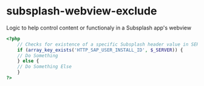 # subsplash-webview-exclude
Logic to help control content or functionaly in a Subsplash app's webview

```php
<?php
    // Checks for existence of a specific Subsplash header value in SERVER global array
    if (array_key_exists('HTTP_SAP_USER_INSTALL_ID', $_SERVER)) {
    // Do Something
    } else {
    // Do Something Else
    }
?>
```
